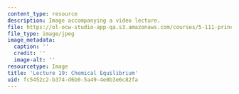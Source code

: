 ```yaml
---
content_type: resource
description: Image accompanying a video lecture.
file: https://ol-ocw-studio-app-qa.s3.amazonaws.com/courses/5-111-principles-of-chemical-science-fall-2008/fc5452c2b374d6b05a494e0b3e6c82fa_19.jpg
file_type: image/jpeg
image_metadata:
  caption: ''
  credit: ''
  image-alt: ''
resourcetype: Image
title: 'Lecture 19: Chemical Equilibrium'
uid: fc5452c2-b374-d6b0-5a49-4e0b3e6c82fa
---
```


